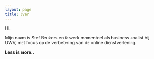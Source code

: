 ```yaml
---
layout: page
title: Over
---
```


Hi.

Mijn naam is Stef Beukers en ik werk momenteel als business analist bij UWV, met focus op de verbetering van de online dienstverlening.

**Less is more..**
